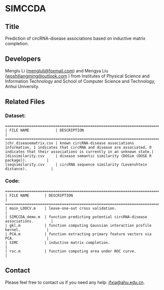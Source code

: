 # SIMCCDA

## Title

Prediction of circRNA-disease associations based on inductive matrix completion.

## Developers

Menglu Li (mengluli@foxmail.com) and Mengya Liu ([woshiliangming@outlook.com](mailto:woshiliangming@outlook.com) ) from Institutes of Physical Science and Information Technology and School of Computer Science and Technology, Anhui University.



## Related Files

### Dataset:

```
========================================================================================
| FILE NAME            | DESCRIPTION                                                   |
========================================================================================
|chr_diseasematrix.csv | known circRNA-disease associations information, 1 indicates that circRNA and disease are associated, 0 indicates that their associations is currently in an unknown state.|
|dissimilarity.csv     | disease semantic similarity (DOSim (DOSE R package)).         |
|seqsimilarity.csv     | circRNA sequence similarity (Levenshtein distance).           |
```

### Code:

```
========================================================================================
| FILE NAME       | DESCRIPTION                                                        |
========================================================================================
| main_LOOCV.m    | leave-one-out cross validation.                                    |
| SIMCCDA_demo.m  | function predicting potential circRNA-disease associations.        |
| gkl.m           | function computing Gaussian interaction profile kernel.            |
| PCA.m           | function extracting primary feature vectors via PCA.               |
| SIMC            | inductive matrix completion.                                       |
| roc.m           | function computing area under ROC curve.                           |

```



## **Contact**

Please feel free to contact us if you need any help: jfxia@ahu.edu.cn.
